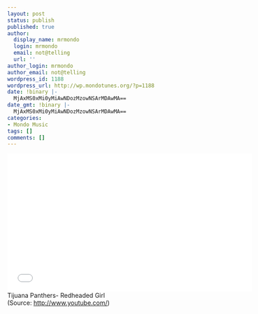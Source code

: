 ```yaml
---
layout: post
status: publish
published: true
author:
  display_name: mrmondo
  login: mrmondo
  email: not@telling
  url: ''
author_login: mrmondo
author_email: not@telling
wordpress_id: 1188
wordpress_url: http://wp.mondotunes.org/?p=1188
date: !binary |-
  MjAxMS0xMi0yMiAwNDozMzowNSArMDAwMA==
date_gmt: !binary |-
  MjAxMS0xMi0yMiAwNDozMzowNSArMDAwMA==
categories:
- Mondo Music
tags: []
comments: []
---
```

<iframe width="560" height="315" src="//www.youtube.com/embed/gDqTCWO2880" frameborder="0"> </iframe>
Tijuana Panthers- Redheaded Girl
<div class="attribution">(<span>Source:</span> <a href="http://www.youtube.com/">http://www.youtube.com/</a>)</div>
